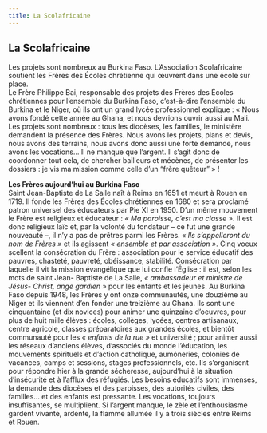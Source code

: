 ```yaml
---
title: La Scolafricaine
---
```


## La Scolafricaine

Les projets sont nombreux au Burkina Faso. L’Association Scolafricaine soutient les Frères des Écoles chrétienne qui œuvrent dans une école sur place.  
Le Frère Philippe Bai, responsable des projets des Frères des Écoles chrétiennes pour l’ensemble du Burkina Faso, c’est-à-dire l’ensemble du Burkina et le Niger, où ils ont un grand lycée professionnel explique : « Nous avons fondé cette année au Ghana, et nous devrions ouvrir aussi au Mali. Les projets sont nombreux : tous les diocèses, les familles, le ministère demandent la présence des Frères. Nous avons les projets, plans et devis, nous avons des terrains, nous avons donc aussi une forte demande, nous avons les vocations… Il ne manque que l’argent. Il s’agit donc de coordonner tout cela, de chercher bailleurs et mécènes, de présenter les dossiers : je vis ma mission comme celle d’un “frère quêteur” » !  

**Les Frères aujourd’hui au Burkina Faso**  
Saint Jean-Baptiste de La Salle naît à Reims en 1651 et meurt à Rouen en 1719. Il fonde les Frères des Écoles chrétiennes en 1680 et sera proclamé patron universel des éducateurs par Pie XI en 1950. D’un même mouvement le Frère est religieux et éducateur : *« Ma paroisse, c’est ma classe »*. Il est donc religieux laïc et, par la volonté du fondateur – ce fut une grande nouveauté –, il n’y a pas de prêtres parmi les Frères. *« Ils s’appelleront du nom de Frères »* et ils agissent *« ensemble et par association »*. Cinq voeux scellent la consécration du Frère : association pour le service éducatif des pauvres, chasteté, pauvreté, obéissance, stabilité. Consécration par laquelle il vit la mission évangélique que lui confie l’Église : il est, selon les mots de saint Jean- Baptiste de La Salle, *« ambassadeur et ministre de Jésus- Christ, ange gardien »* pour les enfants et les jeunes. Au Burkina Faso depuis 1948, les Frères y ont onze communautés, une douzième au Niger et ils viennent d’en fonder une treizième au Ghana. Ils sont une cinquantaine (et dix novices) pour animer une quinzaine d’oeuvres, pour plus de huit mille élèves : écoles, collèges, lycées, centres artisanaux, centre agricole, classes préparatoires aux grandes écoles, et bientôt communauté pour les *« enfants de la rue »* et université ; pour animer aussi les réseaux d’anciens élèves, d’associés du monde l’éducation, les mouvements spirituels et d’action catholique, aumôneries, colonies de vacances, camps et sessions, stages professionnels, etc. Ils s’organisent pour répondre hier à la grande sécheresse, aujourd’hui à la situation d’insécurité et à l’afflux des réfugiés. Les besoins éducatifs sont immenses, la demande des diocèses et des paroisses, des autorités civiles, des familles… et des enfants est pressante. Les vocations, toujours insuffisantes, se multiplient. Si l’argent manque, le zèle et l’enthousiasme gardent vivante, ardente, la flamme allumée il y a trois siècles entre Reims et Rouen.  
